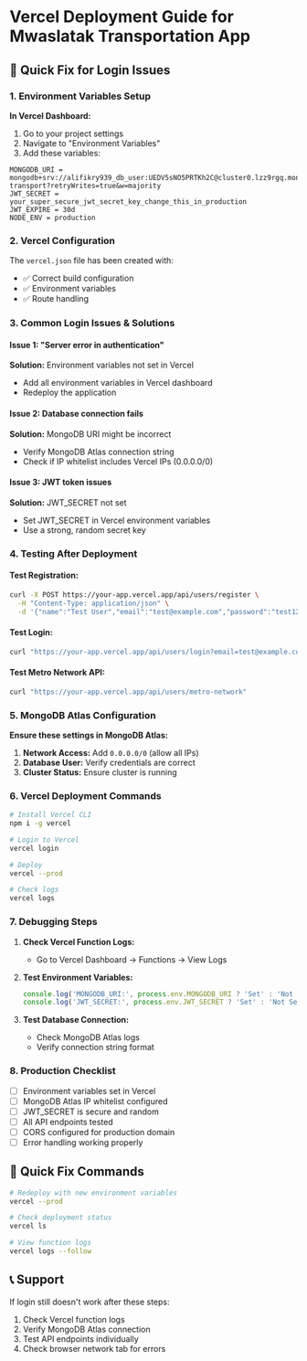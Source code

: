 # Vercel Deployment Guide for Mwaslatak Transportation App

## 🚀 Quick Fix for Login Issues

### 1. Environment Variables Setup

**In Vercel Dashboard:**
1. Go to your project settings
2. Navigate to "Environment Variables"
3. Add these variables:

```
MONGODB_URI = mongodb+srv://alifikry939_db_user:UEDV5sNO5PRTKh2C@cluster0.lzz9rgq.mongodb.net/mwaslatak-transport?retryWrites=true&w=majority
JWT_SECRET = your_super_secure_jwt_secret_key_change_this_in_production
JWT_EXPIRE = 30d
NODE_ENV = production
```

### 2. Vercel Configuration

The `vercel.json` file has been created with:
- ✅ Correct build configuration
- ✅ Environment variables
- ✅ Route handling

### 3. Common Login Issues & Solutions

#### Issue 1: "Server error in authentication"
**Solution:** Environment variables not set in Vercel
- Add all environment variables in Vercel dashboard
- Redeploy the application

#### Issue 2: Database connection fails
**Solution:** MongoDB URI might be incorrect
- Verify MongoDB Atlas connection string
- Check if IP whitelist includes Vercel IPs (0.0.0.0/0)

#### Issue 3: JWT token issues
**Solution:** JWT_SECRET not set
- Set JWT_SECRET in Vercel environment variables
- Use a strong, random secret key

### 4. Testing After Deployment

#### Test Registration:
```bash
curl -X POST https://your-app.vercel.app/api/users/register \
  -H "Content-Type: application/json" \
  -d '{"name":"Test User","email":"test@example.com","password":"test123","phone":"+1234567890"}'
```

#### Test Login:
```bash
curl "https://your-app.vercel.app/api/users/login?email=test@example.com&password=test123"
```

#### Test Metro Network API:
```bash
curl "https://your-app.vercel.app/api/users/metro-network"
```

### 5. MongoDB Atlas Configuration

**Ensure these settings in MongoDB Atlas:**
1. **Network Access:** Add `0.0.0.0/0` (allow all IPs)
2. **Database User:** Verify credentials are correct
3. **Cluster Status:** Ensure cluster is running

### 6. Vercel Deployment Commands

```bash
# Install Vercel CLI
npm i -g vercel

# Login to Vercel
vercel login

# Deploy
vercel --prod

# Check logs
vercel logs
```

### 7. Debugging Steps

1. **Check Vercel Function Logs:**
   - Go to Vercel Dashboard → Functions → View Logs

2. **Test Environment Variables:**
   ```javascript
   console.log('MONGODB_URI:', process.env.MONGODB_URI ? 'Set' : 'Not Set');
   console.log('JWT_SECRET:', process.env.JWT_SECRET ? 'Set' : 'Not Set');
   ```

3. **Test Database Connection:**
   - Check MongoDB Atlas logs
   - Verify connection string format

### 8. Production Checklist

- [ ] Environment variables set in Vercel
- [ ] MongoDB Atlas IP whitelist configured
- [ ] JWT_SECRET is secure and random
- [ ] All API endpoints tested
- [ ] CORS configured for production domain
- [ ] Error handling working properly

## 🔧 Quick Fix Commands

```bash
# Redeploy with new environment variables
vercel --prod

# Check deployment status
vercel ls

# View function logs
vercel logs --follow
```

## 📞 Support

If login still doesn't work after these steps:
1. Check Vercel function logs
2. Verify MongoDB Atlas connection
3. Test API endpoints individually
4. Check browser network tab for errors
